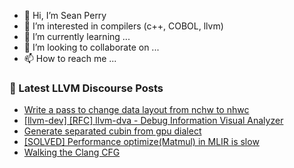 - 👋 Hi, I’m Sean Perry
- 👀 I’m interested in compilers (c++, COBOL, llvm)
- 🌱 I’m currently learning ...
- 💞️ I’m looking to collaborate on ...
- 📫 How to reach me ...

<!---
s66perry/s66perry is a ✨ special ✨ repository because its `README.md` (this file) appears on your GitHub profile.
You can click the Preview link to take a look at your changes.
--->
### 📕 Latest LLVM Discourse Posts

<!-- DISCOURSE-LLVM:START -->
- [Write a pass to change data layout from nchw to nhwc](https://discourse.llvm.org/t/write-a-pass-to-change-data-layout-from-nchw-to-nhwc/64704#post_7)
- [[llvm-dev] [RFC] llvm-dva - Debug Information Visual Analyzer](https://discourse.llvm.org/t/llvm-dev-rfc-llvm-dva-debug-information-visual-analyzer/62570#post_11)
- [Generate separated cubin from gpu dialect](https://discourse.llvm.org/t/generate-separated-cubin-from-gpu-dialect/64751#post_3)
- [[SOLVED] Performance optimize&lpar;Matmul&rpar; in MLIR is slow](https://discourse.llvm.org/t/solved-performance-optimize-matmul-in-mlir-is-slow/64740#post_4)
- [Walking the Clang CFG](https://discourse.llvm.org/t/walking-the-clang-cfg/64760#post_1)
<!-- DISCOURSE-LLVM:END -->

